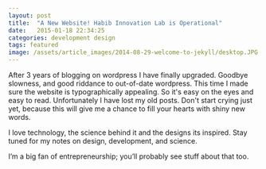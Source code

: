 ```yaml
---
layout: post
title:  "A New Website! Habib Innovation Lab is Operational"
date:   2015-01-18 22:34:25
categories: development design
tags: featured
image: /assets/article_images/2014-08-29-welcome-to-jekyll/desktop.JPG
---
```

After 3 years of blogging on wordpress I have finally upgraded. Goodbye slowness, and good riddance to out-of-date wordpress. This time I made sure the website is typographically appealing. So it's easy on the eyes and easy to read.  Unfortunately I have lost my old posts. Don't start crying just yet, because this will give me a chance to fill your hearts with shiny new words.

I love technology, the science behind it and the designs its inspired. Stay tuned for my notes on design, development, and science.

I’m a big fan of entrepreneurship; you’ll probably see stuff about that too.
